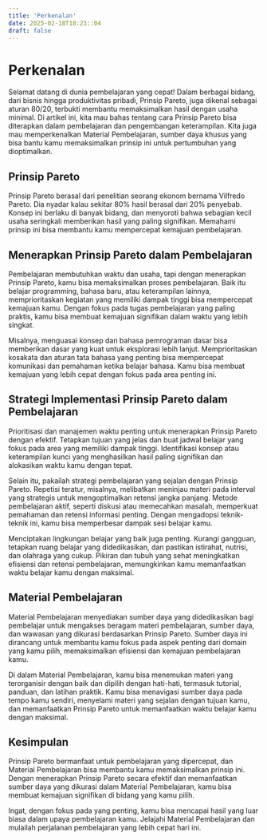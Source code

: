 ```yaml
---
title: 'Perkenalan'
date: 2025-02-18T18:23::04
draft: false
---
```


# Perkenalan

Selamat datang di dunia pembelajaran yang cepat! Dalam berbagai bidang, dari bisnis hingga produktivitas pribadi, Prinsip Pareto, juga dikenal sebagai aturan 80/20, terbukti membantu memaksimalkan hasil dengan usaha minimal. Di artikel ini, kita mau bahas tentang cara Prinsip Pareto bisa diterapkan dalam pembelajaran dan pengembangan keterampilan. Kita juga mau memperkenalkan Material Pembelajaran, sumber daya khusus yang bisa bantu kamu memaksimalkan prinsip ini untuk pertumbuhan yang dioptimalkan.

## Prinsip Pareto

Prinsip Pareto berasal dari penelitian seorang ekonom bernama Vilfredo Pareto. Dia nyadar kalau sekitar 80% hasil berasal dari 20% penyebab. Konsep ini berlaku di banyak bidang, dan menyoroti bahwa sebagian kecil usaha seringkali memberikan hasil yang paling signifikan. Memahami prinsip ini bisa membantu kamu mempercepat kemajuan pembelajaran.

## Menerapkan Prinsip Pareto dalam Pembelajaran

Pembelajaran membutuhkan waktu dan usaha, tapi dengan menerapkan Prinsip Pareto, kamu bisa memaksimalkan proses pembelajaran. Baik itu belajar programming, bahasa baru, atau keterampilan lainnya, memprioritaskan kegiatan yang memiliki dampak tinggi bisa mempercepat kemajuan kamu. Dengan fokus pada tugas pembelajaran yang paling praktis, kamu bisa membuat kemajuan signifikan dalam waktu yang lebih singkat.

Misalnya, menguasai konsep dan bahasa pemrograman dasar bisa memberikan dasar yang kuat untuk eksplorasi lebih lanjut. Memprioritaskan kosakata dan aturan tata bahasa yang penting bisa mempercepat komunikasi dan pemahaman ketika belajar bahasa. Kamu bisa membuat kemajuan yang lebih cepat dengan fokus pada area penting ini.

## Strategi Implementasi Prinsip Pareto dalam Pembelajaran

Prioritisasi dan manajemen waktu penting untuk menerapkan Prinsip Pareto dengan efektif. Tetapkan tujuan yang jelas dan buat jadwal belajar yang fokus pada area yang memiliki dampak tinggi. Identifikasi konsep atau keterampilan kunci yang menghasilkan hasil paling signifikan dan alokasikan waktu kamu dengan tepat.

Selain itu, pakailah strategi pembelajaran yang sejalan dengan Prinsip Pareto. Repetisi teratur, misalnya, melibatkan meninjau materi pada interval yang strategis untuk mengoptimalkan retensi jangka panjang. Metode pembelajaran aktif, seperti diskusi atau memecahkan masalah, memperkuat pemahaman dan retensi informasi penting. Dengan mengadopsi teknik-teknik ini, kamu bisa memperbesar dampak sesi belajar kamu.

Menciptakan lingkungan belajar yang baik juga penting. Kurangi gangguan, tetapkan ruang belajar yang didedikasikan, dan pastikan istirahat, nutrisi, dan olahraga yang cukup. Pikiran dan tubuh yang sehat meningkatkan efisiensi dan retensi pembelajaran, memungkinkan kamu memanfaatkan waktu belajar kamu dengan maksimal.

## Material Pembelajaran

Material Pembelajaran menyediakan sumber daya yang didedikasikan bagi pembelajar untuk mengakses beragam materi pembelajaran, sumber daya, dan wawasan yang dikurasi berdasarkan Prinsip Pareto. Sumber daya ini dirancang untuk membantu kamu fokus pada aspek penting dari domain yang kamu pilih, memaksimalkan efisiensi dan kemajuan pembelajaran kamu.

Di dalam Material Pembelajaran, kamu bisa menemukan materi yang terorganisir dengan baik dan dipilih dengan hati-hati, termasuk tutorial, panduan, dan latihan praktik. Kamu bisa menavigasi sumber daya pada tempo kamu sendiri, menyelami materi yang sejalan dengan tujuan kamu, dan memanfaatkan Prinsip Pareto untuk memanfaatkan waktu belajar kamu dengan maksimal.

## Kesimpulan

Prinsip Pareto bermanfaat untuk pembelajaran yang dipercepat, dan Material Pembelajaran bisa membantu kamu memaksimalkan prinsip ini. Dengan menerapkan Prinsip Pareto secara efektif dan memanfaatkan sumber daya yang dikurasi dalam Material Pembelajaran, kamu bisa membuat kemajuan signifikan di bidang yang kamu pilih.

Ingat, dengan fokus pada yang penting, kamu bisa mencapai hasil yang luar biasa dalam upaya pembelajaran kamu. Jelajahi Material Pembelajaran dan mulailah perjalanan pembelajaran yang lebih cepat hari ini.
